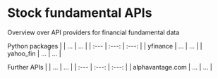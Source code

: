 # Stock fundamental APIs
Overview over API providers for financial fundamental data

Python packages
|              | ... | ... |
| :---         |     :---:      |     :---:     |
| yfinance     | ...     | ...      |
| yahoo_fin     | ...       |   ...     |



Further APIs
|              | ... | ... |
| :---         |     :---:      |     :---:     |
| alphavantage.com     | ...     | ...      |
